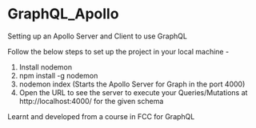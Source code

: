 # GraphQL_Apollo
Setting up an Apollo Server and Client to use GraphQL

Follow the below steps to set up the project in your local machine -
1. Install nodemon
2. npm install -g nodemon
3. nodemon index (Starts the Apollo Server for Graph in the port 4000)
4. Open the URL to see the server to execute your Queries/Mutations at http://localhost:4000/ for the given schema


Learnt and developed from a course in FCC for GraphQL
